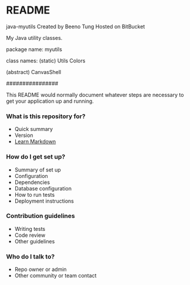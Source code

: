 # README #

java-myutils
Created by Beeno Tung
Hosted on BitBucket

My Java utility classes.

package name: myutils

class names:
(static)
Utils
Colors

(abstract)
CanvasShell

################

This README would normally document whatever steps are necessary to get your application up and running.

### What is this repository for? ###

* Quick summary
* Version
* [Learn Markdown](https://bitbucket.org/tutorials/markdowndemo)

### How do I get set up? ###

* Summary of set up
* Configuration
* Dependencies
* Database configuration
* How to run tests
* Deployment instructions

### Contribution guidelines ###

* Writing tests
* Code review
* Other guidelines

### Who do I talk to? ###

* Repo owner or admin
* Other community or team contact